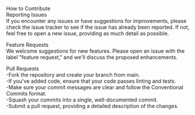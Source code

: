 How to Contribute<br>
Reporting Issues<br>
If you encounter any issues or have suggestions for improvements, please check the issue tracker to see if the issue has already been reported. If not, feel free to open a new issue, providing as much detail as possible.

Feature Requests<br>
We welcome suggestions for new features. Please open an issue with the label "feature request," and we'll discuss the proposed enhancements.

Pull Requests<br>
-Fork the repository and create your branch from main.<br>
-If you've added code, ensure that your code passes linting and tests.<br>
-Make sure your commit messages are clear and follow the Conventional Commits format.<br>
-Squash your commits into a single, well-documented commit.<br>
-Submit a pull request, providing a detailed description of the changes.<br>